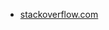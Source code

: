 * [stackoverflow.com](https://stackoverflow.com/questions/63454964/hide-firebase-private-credentials-in-client-apps)
